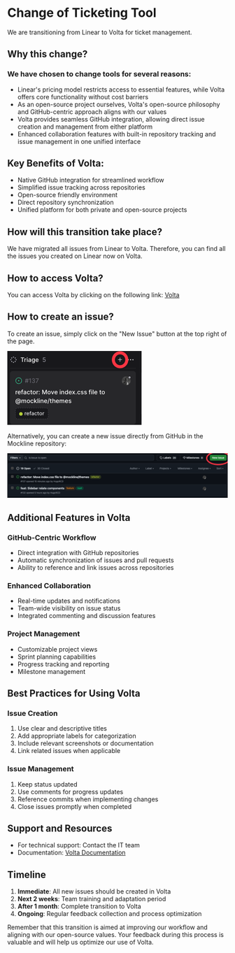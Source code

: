 # Change of Ticketing Tool

We are transitioning from Linear to Volta for ticket management.

## Why this change?

### We have chosen to change tools for several reasons:
- Linear's pricing model restricts access to essential features, while Volta offers core functionality without cost barriers
- As an open-source project ourselves, Volta's open-source philosophy and GitHub-centric approach aligns with our values
- Volta provides seamless GitHub integration, allowing direct issue creation and management from either platform
- Enhanced collaboration features with built-in repository tracking and issue management in one unified interface

## Key Benefits of Volta:
- Native GitHub integration for streamlined workflow
- Simplified issue tracking across repositories
- Open-source friendly environment
- Direct repository synchronization
- Unified platform for both private and open-source projects

## How will this transition take place?

We have migrated all issues from Linear to Volta. Therefore, you can find all the issues you created on Linear now on Volta.

## How to access Volta?

You can access Volta by clicking on the following link: [Volta](https://volta.net/Mockline/mockline)

## How to create an issue?

To create an issue, simply click on the "New Issue" button at the top right of the page.

![add-issue.png](volta-migration/add-issue-volta.png)

Alternatively, you can create a new issue directly from GitHub in the Mockline repository:

![add-issue-github.png](volta-migration/add-issue-github.png)

## Additional Features in Volta

### GitHub-Centric Workflow
- Direct integration with GitHub repositories
- Automatic synchronization of issues and pull requests
- Ability to reference and link issues across repositories

### Enhanced Collaboration
- Real-time updates and notifications
- Team-wide visibility on issue status
- Integrated commenting and discussion features

### Project Management
- Customizable project views
- Sprint planning capabilities
- Progress tracking and reporting
- Milestone management

## Best Practices for Using Volta

### Issue Creation
1. Use clear and descriptive titles
2. Add appropriate labels for categorization
3. Include relevant screenshots or documentation
4. Link related issues when applicable

### Issue Management
1. Keep status updated
2. Use comments for progress updates
3. Reference commits when implementing changes
4. Close issues promptly when completed

## Support and Resources

- For technical support: Contact the IT team
- Documentation: [Volta Documentation](https://volta.net/docs)

## Timeline

1. **Immediate**: All new issues should be created in Volta
2. **Next 2 weeks**: Team training and adaptation period
3. **After 1 month**: Complete transition to Volta
4. **Ongoing**: Regular feedback collection and process optimization

Remember that this transition is aimed at improving our workflow and aligning with our open-source values. Your feedback during this process is valuable and will help us optimize our use of Volta.
